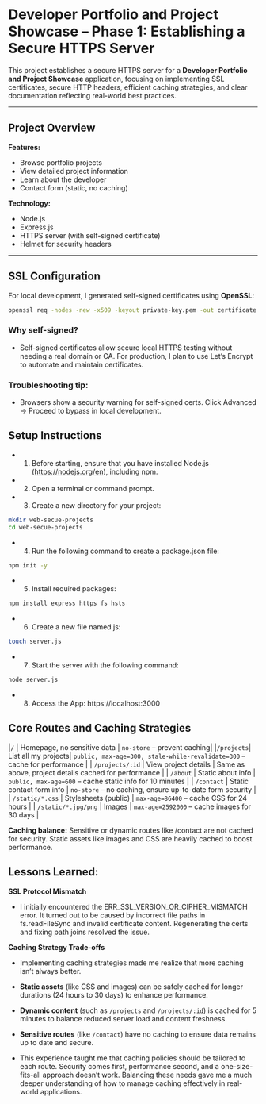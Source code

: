 # Developer Portfolio and Project Showcase – Phase 1: Establishing a Secure HTTPS Server

This project establishes a secure HTTPS server for a **Developer Portfolio and Project Showcase** application, focusing on implementing SSL certificates, secure HTTP headers, efficient caching strategies, and clear documentation reflecting real-world best practices.

---

## Project Overview

**Features:**

- Browse portfolio projects
- View detailed project information
- Learn about the developer
- Contact form (static, no caching)

**Technology:**

- Node.js
- Express.js
- HTTPS server (with self-signed certificate)
- Helmet for security headers

---

## SSL Configuration

For local development, I generated self-signed certificates using **OpenSSL**:

```bash
openssl req -nodes -new -x509 -keyout private-key.pem -out certificate.pem -days 365

```

### Why self-signed?

- Self-signed certificates allow secure local HTTPS testing without needing a real domain or CA. For production, I plan to use Let’s Encrypt to automate and maintain certificates.

### Troubleshooting tip:

- Browsers show a security warning for self-signed certs. Click Advanced → Proceed to bypass in local development.

## Setup Instructions

- 1. Before starting, ensure that you have installed Node.js (https://nodejs.org/en), including npm.
- 2. Open a terminal or command prompt.
- 3. Create a new directory for your project:

```bash
mkdir web-secue-projects
cd web-secue-projects
```

- 4. Run the following command to create a package.json file:

```bash
npm init -y
```

- 5. Install required packages:

```bash
npm install express https fs hsts
```

- 6. Create a new file named js:

```bash
touch server.js
```

- 7. Start the server with the following command:

```bash
node server.js
```

- 8.  Access the App:
      https://localhost:3000

## Core Routes and Caching Strategies

|`/` | Homepage, no sensitive data | `no-store` – prevent caching|
|`/projects`| List all my projects| `public, max-age=300, stale-while-revalidate=300` – cache for performance |
| `/projects/:id` | View project details | Same as above, project details cached for performance |
| `/about` | Static about info | `public, max-age=600` – cache static info for 10 minutes |
| `/contact` | Static contact form info | `no-store` – no caching, ensure up-to-date form security |
| `/static/*.css` | Stylesheets (public) | `max-age=86400` – cache CSS for 24 hours |
| `/static/*.jpg/png` | Images | `max-age=2592000` – cache images for 30 days |

**Caching balance:**
Sensitive or dynamic routes like /contact are not cached for security. Static assets like images and CSS are heavily cached to boost performance.

## Lessons Learned:

**SSL Protocol Mismatch**

- I initially encountered the ERR_SSL_VERSION_OR_CIPHER_MISMATCH error. It turned out to be caused by incorrect file paths in fs.readFileSync and invalid certificate content. Regenerating the certs and fixing path joins resolved the issue.

**Caching Strategy Trade-offs**

- Implementing caching strategies made me realize that more caching isn’t always better.

- **Static assets** (like CSS and images) can be safely cached for longer durations (24 hours to 30 days) to enhance performance.
- **Dynamic content** (such as `/projects` and `/projects/:id`) is cached for 5 minutes to balance reduced server load and content freshness.
- **Sensitive routes** (like `/contact`) have no caching to ensure data remains up to date and secure.

- This experience taught me that caching policies should be tailored to each route. Security comes first, performance second, and a one-size-fits-all approach doesn’t work. Balancing these needs gave me a much deeper understanding of how to manage caching effectively in real-world applications.
